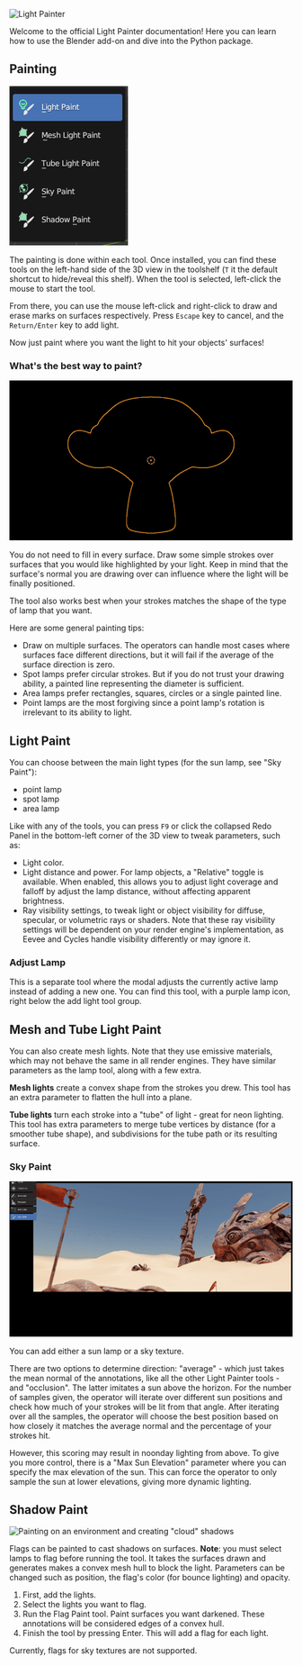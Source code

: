 ![Light Painter](/assets/logo.png)

Welcome to the official Light Painter documentation!
Here you can learn how to use the Blender add-on and dive into the Python package.

## Painting

![List of tools: Light Paint, Mesh Light Paint, Tube Light Paint, Sky Paint, Shadow Paint](/docs/assets/tools.png)

The painting is done within each tool.
Once installed, you can find these tools on the left-hand side of the 3D view
in the toolshelf (`T` it the default shortcut to hide/reveal this shelf).
When the tool is selected, left-click the mouse to start the tool.

From there, you can use the mouse left-click and right-click
to draw and erase marks on surfaces respectively.
Press `Escape` key to cancel, and the `Return/Enter` key to add light.

Now just paint where you want the light to hit your objects' surfaces!

### What's the best way to paint?

![Adding a light, step by step](/docs/assets/painting_steps.gif)

You do not need to fill in every surface.
Draw some simple strokes over surfaces that you would like highlighted by your light.
Keep in mind that the surface's normal you are drawing over
can influence where the light will be finally positioned.

The tool also works best
when your strokes matches the shape of the type of lamp that you want.

Here are some general painting tips:

- Draw on multiple surfaces. The operators can handle most cases
  where surfaces face different directions,
  but it will fail if the average of the surface direction is zero.
- Spot lamps prefer circular strokes.
  But if you do not trust your drawing ability,
  a painted line representing the diameter is sufficient.
- Area lamps prefer rectangles, squares, circles or a single painted line.
- Point lamps are the most forgiving since a point lamp's rotation
  is irrelevant to its ability to light.

## Light Paint

You can choose between the main light types (for the sun lamp, see "Sky Paint"):

- point lamp
- spot lamp
- area lamp

Like with any of the tools, you can press `F9` or click the collapsed Redo Panel
in the bottom-left corner of the 3D view to tweak parameters, such as:
- Light color.
- Light distance and power. For lamp objects, a "Relative" toggle is available.
  When enabled, this allows you to adjust light coverage and falloff by adjust the lamp distance,
  without affecting apparent brightness.
- Ray visibility settings, to tweak light or object visibility 
  for diffuse, specular, or volumetric rays or shaders.
  Note that these ray visibility settings will be dependent on your render engine's implementation,
  as Eevee and Cycles handle visibility differently or may ignore it.

### Adjust Lamp

This is a separate tool where the modal adjusts the currently active lamp
instead of adding a new one.
You can find this tool, with a purple lamp icon, right below the add light tool group.

## Mesh and Tube Light Paint

You can also create mesh lights. Note that they use emissive materials,
which may not behave the same in all render engines.
They have similar parameters as the lamp tool, along with a few extra.

**Mesh lights** create a convex shape from the strokes you drew.
This tool has an extra parameter to flatten the hull into a plane.

**Tube lights** turn each stroke into a "tube" of light -
great for neon lighting.
This tool has extra parameters to merge tube vertices by distance (for a smoother tube shape),
and subdivisions for the tube path or its resulting surface.

### Sky Paint

![Drawing onto an environment and painting direction of sky texture](/docs/assets/sky_paint.gif)

You can add either a sun lamp or a sky texture.

There are two options to determine direction: "average" -
which just takes the mean normal of the annotations, like all the other Light Painter tools -
and "occlusion". The latter imitates a sun above the horizon.
For the number of samples given, the operator will iterate over different sun positions
and check how much of your strokes will be lit from that angle.
After iterating over all the samples, the operator will choose the best position
based on how closely it matches the average normal
and the percentage of your strokes hit.

However, this scoring may result in noonday lighting from above.
To give you more control, there is a "Max Sun Elevation" parameter
where you can specify the max elevation of the sun.
This can force the operator to only sample the sun at lower elevations,
giving more dynamic lighting.

## Shadow Paint

![Painting on an environment and creating "cloud" shadows](/docs/assets/shadow_paint.gif)

Flags can be painted to cast shadows on surfaces.
**Note**: you must select lamps to flag before running the tool.
It takes the surfaces drawn and generates makes a convex mesh hull to block the light.
Parameters can be changed such as position,
the flag's color (for bounce lighting) and opacity.

1. First, add the lights.
2. Select the lights you want to flag.
3. Run the Flag Paint tool. Paint surfaces you want darkened.
   These annotations will be considered edges of a convex hull.
4. Finish the tool by pressing Enter. This will add a flag for each light.

Currently, flags for sky textures are not supported.